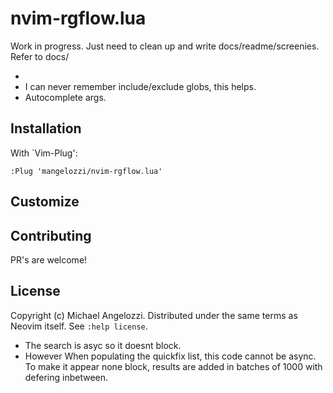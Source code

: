 # nvim-rgflow.lua

Work in progress. Just need to clean up and write docs/readme/screenies. Refer to docs/

- 
- I can never remember include/exclude globs, this helps.
- Autocomplete args.

## Installation

With `Vim-Plug':
```
:Plug 'mangelozzi/nvim-rgflow.lua'
```

## Customize

## Contributing
PR's are welcome!

## License

Copyright (c) Michael Angelozzi.  Distributed under the same terms as Neovim
itself. See `:help license`.

- The search is asyc so it doesnt block.
- However When populating the quickfix list, this code cannot be async. To make it appear none block, results are added in batches of 1000 with defering inbetween. 
